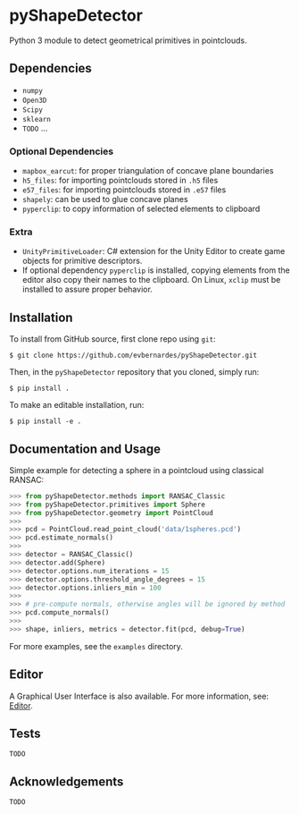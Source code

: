 # pyShapeDetector

Python 3 module to detect geometrical primitives in pointclouds.

## Dependencies

- `numpy`
- `Open3D`
- `Scipy`
- `sklearn`
- `TODO` ...

### Optional Dependencies
- `mapbox_earcut`: for proper triangulation of concave plane boundaries
- `h5_files`: for importing pointclouds stored in `.h5` files
- `e57_files`: for importing pointclouds stored in `.e57` files
- `shapely`: can be used to glue concave planes
- `pyperclip`: to copy information of selected elements to clipboard

### Extra
- `UnityPrimitiveLoader`: C# extension for the Unity Editor to create game objects for primitive descriptors. 
- If optional dependency `pyperclip` is installed, copying elements from the editor also copy their names to the clipboard. On Linux, `xclip` must be installed to assure proper behavior. 

## Installation

To install from GitHub source, first clone repo using `git`:

    $ git clone https://github.com/evbernardes/pyShapeDetector.git

Then, in the `pyShapeDetector` repository that you cloned, simply run:

    $ pip install .

To make an editable installation, run:

    $ pip install -e .

## Documentation and Usage

Simple example for detecting a sphere in a pointcloud using classical RANSAC:

``` python
>>> from pyShapeDetector.methods import RANSAC_Classic
>>> from pyShapeDetector.primitives import Sphere
>>> from pyShapeDetector.geometry import PointCloud
>>>
>>> pcd = PointCloud.read_point_cloud('data/1spheres.pcd')
>>> pcd.estimate_normals()
>>>
>>> detector = RANSAC_Classic()
>>> detector.add(Sphere)
>>> detector.options.num_iterations = 15
>>> detector.options.threshold_angle_degrees = 15
>>> detector.options.inliers_min = 100
>>>
>>> # pre-compute normals, otherwise angles will be ignored by method 
>>> pcd.compute_normals()
>>>
>>> shape, inliers, metrics = detector.fit(pcd, debug=True)
```

For more examples, see the `examples` directory.

## Editor
A Graphical User Interface is also available. 
For more information, see: [Editor](https://github.com/evbernardes/pyShapeDetector/tree/main/pyShapeDetector/editor/parameter/README.md).

## Tests

`TODO`

## Acknowledgements

`TODO`

